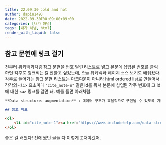 ```yaml
---
title: 22.09.30 cold and hot
author: dapin1490
date: 2022-09-30T00:09:00+09:00
categories: [내가 해냄]
tags: [내가 해냄, html]
render_with_liquid: false
---
```


## 참고 문헌에 링크 걸기
전부터 위키백과처럼 참고 문헌을 번호 달린 리스트로 넣고 본문에 삽입된 번호를 클릭하면 각주로 링크되는 걸 만들고 싶었는데, 오늘 위키백과 페이지 소스 보기로 배워왔다. 각주로 들어가는 참고 문헌 리스트는 마크다운이 아니라 html ordered list로 만들어서 각각의 `<li>` 요소마다 `"cite_note-n"` 같은 id를 줘서 본문에 삽입된 각주 번호에 그 id에 대한 `<a>` 링크를 걸면 돼. 예를 들면 아래처럼.  

```markdown
**Data structures augmentation** : 데이터 구조가 효율적으로 구현될 수 있도록 기존 데이터 구조에 몇 가지 추가 정보를 추가하는 것을 의미한다<a href="#cite_note-1">[1]</a>.

## 참고 자료

<ol>
    <li id="cite_note-1"><a href="https://www.includehelp.com/data-structure-tutorial/augmenting-data-structure.aspx" target="_blank" title="">Augmenting Data Structure</a></li>
</ol>
```  
  
좋은 걸 배웠다! 전에 썼던 글들 다 이렇게 고쳐야겠어.  